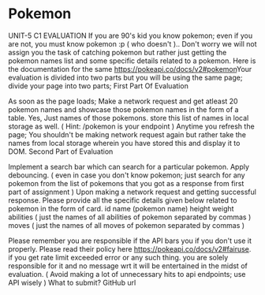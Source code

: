 # Pokemon
UNIT-5 C1 EVALUATION
If you are 90's kid you know pokemon; even if you are not, you must know pokemon :p ( who doesn't ).. Don't worry we will not assign you the task of catching pokemon but rather just getting the pokemon names list and some specific details related to a pokemon. Here is the documentation for the same https://pokeapi.co/docs/v2#pokemon​
Your evaluation is divided into two parts but you will be using the same page; divide your page into two parts;​
First Part Of Evaluation
​

As soon as the page loads; Make a network request and get atleast 20 pokemon names and showcase those pokemon names in the form of a table. Yes, Just names of those pokemons. store this list of names in local storage as well. ( Hint: /pokemon is your endpoint )
Anytime you refresh the page; You shouldn't be making network request again but rather take the names from local storage wherein you have stored this and display it to DOM.​
Second Part of Evaluation
​

Implement a search bar which can search for a particular pokemon. Apply debouncing. ( even in case you don't know pokemon; just search for any pokemon from the list of pokemons that you got as a response from first part of assignment )
Upon making a network request and getting successful response. Please provide all the specific details given below related to pokemon in the form of card.​
id
name (pokemon name)
height
weight
abilities ( just the names of all abilities of pokemon separated by commas )
moves ( just the names of all moves of pokemon separated by commas )
​

Please remember you are responsible if the API bars you if you don't use it properly. Please read their policy here https://pokeapi.co/docs/v2#fairuse. if you get rate limit exceeded error or any such thing. you are solely responsible for it and no message wrt it will be entertained in the midst of evaluation. ( Avoid making a lot of unnecessary hits to api endpoints; use API wisely )
What to submit?
GitHub url